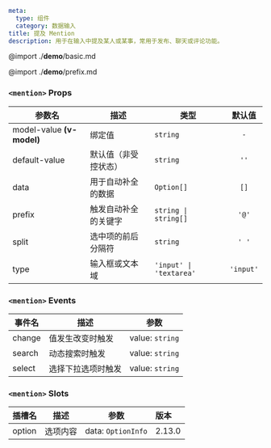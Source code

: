 ```yaml
meta:
  type: 组件
  category: 数据输入
title: 提及 Mention
description: 用于在输入中提及某人或某事，常用于发布、聊天或评论功能。
```

@import ./__demo__/basic.md

@import ./__demo__/prefix.md


### `<mention>` Props

|参数名|描述|类型|默认值|
|---|---|---|:---:|
|model-value **(v-model)**|绑定值|`string`|`-`|
|default-value|默认值（非受控状态）|`string`|`''`|
|data|用于自动补全的数据|`Option[]`|`[]`|
|prefix|触发自动补全的关键字|`string \| string[]`|`'@'`|
|split|选中项的前后分隔符|`string`|`' '`|
|type|输入框或文本域|`'input' \| 'textarea'`|`'input'`|
### `<mention>` Events

|事件名|描述|参数|
|---|---|---|
|change|值发生改变时触发|value: `string`|
|search|动态搜索时触发|value: `string`|
|select|选择下拉选项时触发|value: `string`|
### `<mention>` Slots

|插槽名|描述|参数|版本|
|---|:---:|---|:---|
|option|选项内容|data: `OptionInfo`|2.13.0|


